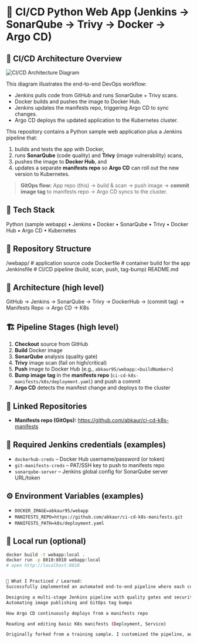 # 🚀 CI/CD Python Web App (Jenkins → SonarQube → Trivy → Docker → Argo CD)

## 🧭 CI/CD Architecture Overview
![CI/CD Architecture Diagram](./docs/pipeline-architecture.png)

This diagram illustrates the end-to-end DevOps workflow:
- Jenkins pulls code from GitHub and runs SonarQube + Trivy scans.  
- Docker builds and pushes the image to Docker Hub.  
- Jenkins updates the manifests repo, triggering Argo CD to sync changes.  
- Argo CD deploys the updated application to the Kubernetes cluster.


This repository contains a Python sample web application plus a Jenkins pipeline that:
1) builds and tests the app with Docker,
2) runs **SonarQube** (code quality) and **Trivy** (image vulnerability) scans,
3) pushes the image to **Docker Hub**, and
4) updates a separate **manifests repo** so **Argo CD** can roll out the new version to Kubernetes.

> **GitOps flow:** App repo (this) → build & scan → push image → **commit image tag** to manifests repo → Argo CD syncs to the cluster.

## 🧰 Tech Stack
Python (sample webapp) • Jenkins • Docker • SonarQube • Trivy • Docker Hub • Argo CD • Kubernetes

## 📂 Repository Structure
/webapp/ # application source code
Dockerfile # container build for the app
Jenkinsfile # CI/CD pipeline (build, scan, push, tag-bump)
README.md
## 🧭 Architecture (high level)
GitHub → Jenkins → SonarQube → Trivy → DockerHub → (commit tag) → Manifests Repo → Argo CD → K8s
## 🏗️ Pipeline Stages (high level)
1. **Checkout** source from GitHub  
2. **Build** Docker image  
3. **SonarQube** analysis (quality gate)  
4. **Trivy** image scan (fail on high/critical)  
5. **Push** image to Docker Hub (e.g., `abkaur95/webapp:<buildNumber>`)  
6. **Bump image tag** in the **manifests repo** (`ci-cd-k8s-manifests/k8s/deployment.yaml`) and push a commit  
7. **Argo CD** detects the manifest change and deploys to the cluster

## 🔗 Linked Repositories
- **Manifests repo (GitOps):** https://github.com/abkaur/ci-cd-k8s-manifests

## 🔐 Required Jenkins credentials (examples)
- `dockerhub-creds` – Docker Hub username/password (or token)
- `git-manifests-creds` – PAT/SSH key to push to manifests repo
- `sonarqube-server` – Jenkins global config for SonarQube server URL/token

## ⚙️ Environment Variables (examples)
- `DOCKER_IMAGE=abkaur95/webapp`
- `MANIFESTS_REPO=https://github.com/abkaur/ci-cd-k8s-manifests.git`
- `MANIFESTS_PATH=k8s/deployment.yaml`

## 🧪 Local run (optional)
```bash
docker build -t webapp:local .
docker run -p 8010:8010 webapp:local
# open http://localhost:8010


🧠 What I Practiced / Learned:
Successfully implemented an automated end-to-end pipeline where each commit triggers quality and security scans, image build and push, manifest update, and Argo CD deployment

Designing a multi-stage Jenkins pipeline with quality gates and security checks
Automating image publishing and GitOps tag bumps

How Argo CD continuously deploys from a manifests repo

Reading and editing basic K8s manifests (Deployment, Service)

Originally forked from a training sample. I customized the pipeline, added scanning, and implemented a GitOps flow with a separate manifests repository.
